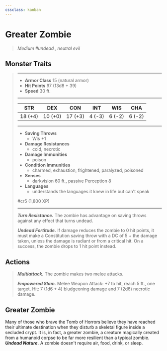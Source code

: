 ```yaml
---
cssclass: kanban
---
```


# Greater Zombie
>*Medium #undead , neutral evil*
## Monster Traits
>___
>- **Armor Class** 15 (natural armor)
>- **Hit Points** 97 (13d8 + 39)
>- **Speed** 30 ft.
>___
>|STR|DEX|CON|INT|WIS|CHA|
>|:---:|:---:|:---:|:---:|:---:|:---:|
>|18 (+4)|10 (+0)|17 (+3)|4 (-3)|6 (-2)|6 (-2)|
>___
>- **Saving Throws**
>	 - Wis +1
>- **Damage Resistances**
>	 - cold, necrotic
>- **Damage Immunities**
>	 - poison
>- **Condition Immunities**
>	 - charmed, exhaustion, frightened, paralyzed, poisoned
>- **Senses**
>	 - darkvision 60 ft., passive Perception 8
>- **Languages**
>	 - understands the languages it knew in life but can't speak
>
> #cr5 (1,800 XP)
>___
>***Turn Resistance.*** The zombie has advantage on saving throws against any effect that turns undead.  
>
>***Undead Fortitude.*** If damage reduces the zombie to 0 hit points, it must make a Constitution saving throw with a DC of 5 + the damage taken, unless the damage is radiant or from a critical hit. On a success, the zombie drops to 1 hit point instead.  
>
## Actions
>***Multiattack.*** The zombie makes two melee attacks.  
>
>***Empowered Slam.*** Melee Weapon Attack: +7 to hit, reach 5 ft., one target. Hit: 7 (1d6 + 4) bludgeoning damage and 7 (2d6) necrotic damage.
## Greater Zombie
Many of those who brave the Tomb of Horrors believe they have reached their ultimate destination when they disturb a skeletal figure inside a secluded crypt. It is, in fact, a greater zombie, a creature magically created from a humanoid corpse to be far more resilient than a typical zombie.
***Undead Nature.*** A zombie doesn't require air, food, drink, or sleep.